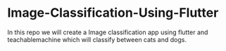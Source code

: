 # Image-Classification-Using-Flutter
In this repo we will create a Image classification app using flutter and teachablemachine which will classify between cats and dogs.
